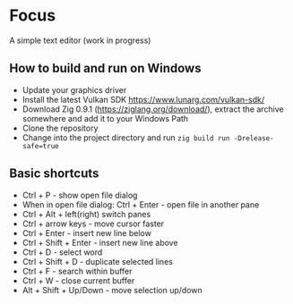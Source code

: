 # Focus

A simple text editor (work in progress)

## How to build and run on Windows

- Update your graphics driver
- Install the latest Vulkan SDK https://www.lunarg.com/vulkan-sdk/
- Download Zig 0.9.1 (https://ziglang.org/download/), extract the archive somewhere and add it to your Windows Path
- Clone the repository
- Change into the project directory and run `zig build run -Drelease-safe=true`

## Basic shortcuts

- Ctrl + P - show open file dialog
- When in open file dialog: Ctrl + Enter - open file in another pane
- Ctrl + Alt + left(right) switch panes
- Ctrl + arrow keys - move cursor faster
- Ctrl + Enter - insert new line below
- Ctrl + Shift + Enter - insert new line above
- Ctrl + D - select word
- Ctrl + Shift + D - duplicate selected lines
- Ctrl + F - search within buffer
- Ctrl + W - close current buffer
- Alt + Shift + Up/Down - move selection up/down
